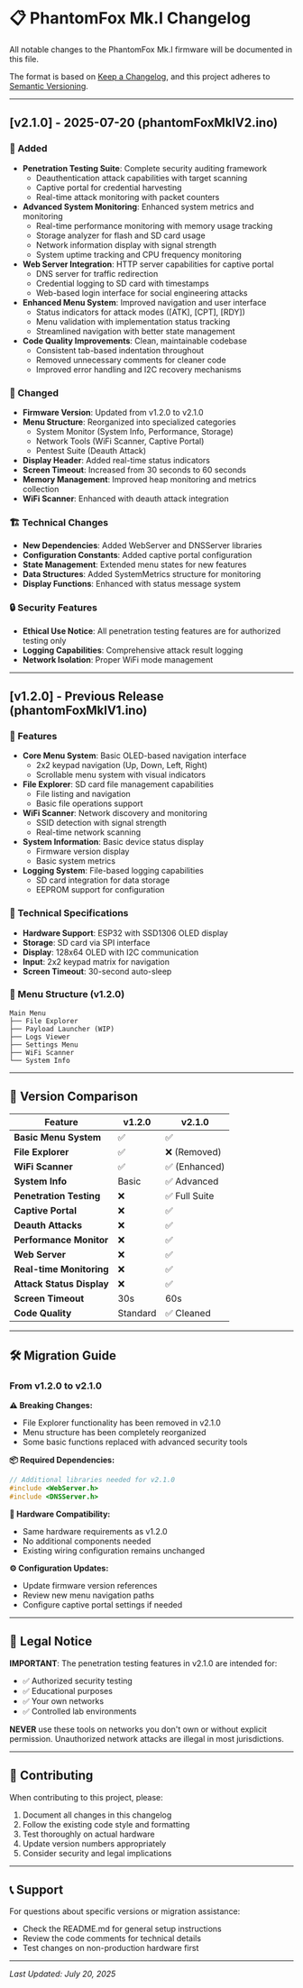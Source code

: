 # 📋 PhantomFox Mk.I Changelog

All notable changes to the PhantomFox Mk.I firmware will be documented in this file.

The format is based on [Keep a Changelog](https://keepachangelog.com/en/1.0.0/), and this project adheres to [Semantic Versioning](https://semver.org/spec/v2.0.0.html).

---

## [v2.1.0] - 2025-07-20 (phantomFoxMkIV2.ino)

### 🚀 Added
- **Penetration Testing Suite**: Complete security auditing framework
  - Deauthentication attack capabilities with target scanning
  - Captive portal for credential harvesting
  - Real-time attack monitoring with packet counters
- **Advanced System Monitoring**: Enhanced system metrics and monitoring
  - Real-time performance monitoring with memory usage tracking
  - Storage analyzer for flash and SD card usage
  - Network information display with signal strength
  - System uptime tracking and CPU frequency monitoring
- **Web Server Integration**: HTTP server capabilities for captive portal
  - DNS server for traffic redirection
  - Credential logging to SD card with timestamps
  - Web-based login interface for social engineering attacks
- **Enhanced Menu System**: Improved navigation and user interface
  - Status indicators for attack modes ([ATK], [CPT], [RDY])
  - Menu validation with implementation status tracking
  - Streamlined navigation with better state management
- **Code Quality Improvements**: Clean, maintainable codebase
  - Consistent tab-based indentation throughout
  - Removed unnecessary comments for cleaner code
  - Improved error handling and I2C recovery mechanisms

### 🔧 Changed
- **Firmware Version**: Updated from v1.2.0 to v2.1.0
- **Menu Structure**: Reorganized into specialized categories
  - System Monitor (System Info, Performance, Storage)
  - Network Tools (WiFi Scanner, Captive Portal)
  - Pentest Suite (Deauth Attack)
- **Display Header**: Added real-time status indicators
- **Screen Timeout**: Increased from 30 seconds to 60 seconds
- **Memory Management**: Improved heap monitoring and metrics collection
- **WiFi Scanner**: Enhanced with deauth attack integration

### 🏗️ Technical Changes
- **New Dependencies**: Added WebServer and DNSServer libraries
- **Configuration Constants**: Added captive portal configuration
- **State Management**: Extended menu states for new features
- **Data Structures**: Added SystemMetrics structure for monitoring
- **Display Functions**: Enhanced with status message system

### 🔒 Security Features
- **Ethical Use Notice**: All penetration testing features are for authorized testing only
- **Logging Capabilities**: Comprehensive attack result logging
- **Network Isolation**: Proper WiFi mode management

---

## [v1.2.0] - Previous Release (phantomFoxMkIV1.ino)

### 🚀 Features
- **Core Menu System**: Basic OLED-based navigation interface
  - 2x2 keypad navigation (Up, Down, Left, Right)
  - Scrollable menu system with visual indicators
- **File Explorer**: SD card file management capabilities
  - File listing and navigation
  - Basic file operations support
- **WiFi Scanner**: Network discovery and monitoring
  - SSID detection with signal strength
  - Real-time network scanning
- **System Information**: Basic device status display
  - Firmware version display
  - Basic system metrics
- **Logging System**: File-based logging capabilities
  - SD card integration for data storage
  - EEPROM support for configuration

### 🔧 Technical Specifications
- **Hardware Support**: ESP32 with SSD1306 OLED display
- **Storage**: SD card via SPI interface
- **Display**: 128x64 OLED with I2C communication
- **Input**: 2x2 keypad matrix for navigation
- **Screen Timeout**: 30-second auto-sleep

### 📁 Menu Structure (v1.2.0)
```
Main Menu
├── File Explorer
├── Payload Launcher (WIP)
├── Logs Viewer
├── Settings Menu
├── WiFi Scanner
└── System Info
```

---

## 🔄 Version Comparison

| Feature | v1.2.0 | v2.1.0 |
|---------|--------|--------|
| **Basic Menu System** | ✅ | ✅ |
| **File Explorer** | ✅ | ❌ (Removed) |
| **WiFi Scanner** | ✅ | ✅ (Enhanced) |
| **System Info** | Basic | ✅ Advanced |
| **Penetration Testing** | ❌ | ✅ Full Suite |
| **Captive Portal** | ❌ | ✅ |
| **Deauth Attacks** | ❌ | ✅ |
| **Performance Monitor** | ❌ | ✅ |
| **Web Server** | ❌ | ✅ |
| **Real-time Monitoring** | ❌ | ✅ |
| **Attack Status Display** | ❌ | ✅ |
| **Screen Timeout** | 30s | 60s |
| **Code Quality** | Standard | ✅ Cleaned |

---

## 🛠️ Migration Guide

### From v1.2.0 to v2.1.0

**⚠️ Breaking Changes:**
- File Explorer functionality has been removed in v2.1.0
- Menu structure has been completely reorganized
- Some basic functions replaced with advanced security tools

**📦 Required Dependencies:**
```cpp
// Additional libraries needed for v2.1.0
#include <WebServer.h>
#include <DNSServer.h>
```

**🔧 Hardware Compatibility:**
- Same hardware requirements as v1.2.0
- No additional components needed
- Existing wiring configuration remains unchanged

**⚙️ Configuration Updates:**
- Update firmware version references
- Review new menu navigation paths
- Configure captive portal settings if needed

---

## 🚨 Legal Notice

**IMPORTANT**: The penetration testing features in v2.1.0 are intended for:
- ✅ Authorized security testing
- ✅ Educational purposes
- ✅ Your own networks
- ✅ Controlled lab environments

**NEVER** use these tools on networks you don't own or without explicit permission. Unauthorized network attacks are illegal in most jurisdictions.

---

## 🤝 Contributing

When contributing to this project, please:
1. Document all changes in this changelog
2. Follow the existing code style and formatting
3. Test thoroughly on actual hardware
4. Update version numbers appropriately
5. Consider security and legal implications

---

## 📞 Support

For questions about specific versions or migration assistance:
- Check the README.md for general setup instructions
- Review the code comments for technical details
- Test changes on non-production hardware first

---

*Last Updated: July 20, 2025*
